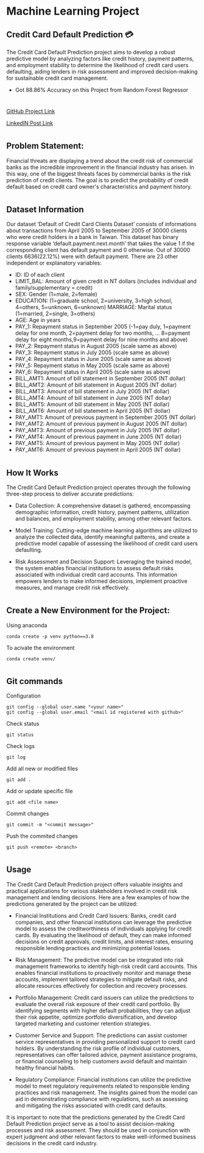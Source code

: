 # Machine Learning Project

## Credit Card Default Prediction 💳
The Credit Card Default Prediction project aims to develop a robust predictive model by analyzing factors like credit history, payment patterns, and employment stability to determine the likelihood of credit card users defaulting, aiding lenders in risk assessment and improved decision-making for sustainable credit card management.
- Got 88.86% Accuracy on this Project from Random Forest Regressor
#

[GitHub Project Link](https://github.com/Siddharth-Singh-Rakwal/Credit-Card-Default-Prediction)

[LinkedIN Post Link](https://www.linkedin.com/posts/siddharth-singh-rakwal-b385a8263_project-algorithms-data-activity-7081225967054000128-uFFb?utm_source=share&utm_medium=member_desktop)

#

## Problem Statement:
Financial threats are displaying a trend about the credit risk of commercial banks as the
incredible improvement in the financial industry has arisen. In this way, one of the
biggest threats faces by commercial banks is the risk prediction of credit clients. The
goal is to predict the probability of credit default based on credit card owner's
characteristics and payment history.

#
## Dataset Information
Our dataset ‘Default of Credit Card Clients Dataset’ consists of informations about transactions from April 2005 to September 2005 of 30000 clients who were credit holders in a bank in Taiwan. This dataset has binary response variable ‘default.payment.next.month’ that takes the value 1 if the corresponding client has default payment and 0 otherwise. Out of 30000 clients 6636(22.12%) were with default payment. There are 23 other independent or explanatory variables:

- ID: ID of each client
- LIMIT_BAL: Amount of given credit in NT dollars (includes individual and family/supplementary = credit)
- SEX: Gender (1=male, 2=female)
- EDUCATION: (1=graduate school, 2=university, 3=high school, 4=others, 5=unknown, 6=unknown) MARRIAGE: Marital status (1=married, 2=single, 3=others)
- AGE: Age in years
- PAY_1: Repayment status in September 2005 (-1=pay duly, 1=payment delay for one month, 2=payment delay for two months, … 8=payment delay for eight months,9=payment delay for nine months and above)
- PAY_2: Repayment status in August 2005 (scale same as above)
- PAY_3: Repayment status in July 2005 (scale same as above)
- PAY_4: Repayment status in June 2005 (scale same as above)
- PAY_5: Repayment status in May 2005 (scale same as above)
- PAY_6: Repayment status in April 2005 (scale same as above)
- BILL_AMT1: Amount of bill statement in September 2005 (NT dollar)
- BILL_AMT2: Amount of bill statement in August 2005 (NT dollar)
- BILL_AMT3: Amount of bill statement in July 2005 (NT dollar)
- BILL_AMT4: Amount of bill statement in June 2005 (NT dollar)
- BILL_AMT5: Amount of bill statement in May 2005 (NT dollar)
- BILL_AMT6: Amount of bill statement in April 2005 (NT dollar)
- PAY_AMT1: Amount of previous payment in September 2005 (NT dollar)
- PAY_AMT2: Amount of previous payment in August 2005 (NT dollar)
- PAY_AMT3: Amount of previous payment in July 2005 (NT dollar)
- PAY_AMT4: Amount of previous payment in June 2005 (NT dollar)
- PAY_AMT5: Amount of previous payment in May 2005 (NT dollar)
- PAY_AMT6: Amount of previous payment in April 2005 (NT dollar)

#

## How It Works
The Credit Card Default Prediction project operates through the following three-step process to deliver accurate predictions:

- Data Collection: A comprehensive dataset is gathered, encompassing demographic information, credit history, payment patterns, utilization and balances, and employment stability, among other relevant factors.

- Model Training: Cutting-edge machine learning algorithms are utilized to analyze the collected data, identify meaningful patterns, and create a predictive model capable of assessing the likelihood of credit card users defaulting.

- Risk Assessment and Decision Support: Leveraging the trained model, the system enables financial institutions to assess default risks associated with individual credit card accounts. This information empowers lenders to make informed decisions, implement proactive measures, and manage credit risk effectively.

#

## Create a New Environment for the Project:

Using anaconda
```
conda create -p venv python==3.8
```
To acivate the environment
```
conda create venv/
```
#

## Git commands

Configuration
```
git config --global user.name "<your name>"
git config --global user.email "<mail id registered with github>"
```
Check status
```
git status
```
Check logs
```
git log
```
Add all new or modified files
```
git add .
```
Add or update specific file
```
git add <file name>
```
Commit changes
```
git commit -m "<commit message>"
```
Push the commited changes
```
git push <remote> <branch>
```
#

## Usage
The Credit Card Default Prediction project offers valuable insights and practical applications for various stakeholders involved in credit risk management and lending decisions. Here are a few examples of how the predictions generated by the project can be utilized:

- Financial Institutions and Credit Card Issuers: Banks, credit card companies, and other financial institutions can leverage the predictive model to assess the creditworthiness of individuals applying for credit cards. By evaluating the likelihood of default, they can make informed decisions on credit approvals, credit limits, and interest rates, ensuring responsible lending practices and minimizing potential losses.

- Risk Management: The predictive model can be integrated into risk management frameworks to identify high-risk credit card accounts. This enables financial institutions to proactively monitor and manage these accounts, implement tailored strategies to mitigate default risks, and allocate resources effectively for collection and recovery processes.

- Portfolio Management: Credit card issuers can utilize the predictions to evaluate the overall risk exposure of their credit card portfolio. By identifying segments with higher default probabilities, they can adjust their risk appetite, optimize portfolio diversification, and develop targeted marketing and customer retention strategies.

- Customer Service and Support: The predictions can assist customer service representatives in providing personalized support to credit card holders. By understanding the risk profile of individual customers, representatives can offer tailored advice, payment assistance programs, or financial counseling to help customers avoid default and maintain healthy financial habits.

- Regulatory Compliance: Financial institutions can utilize the predictive model to meet regulatory requirements related to responsible lending practices and risk management. The insights gained from the model can aid in demonstrating compliance with regulations, such as assessing and mitigating the risks associated with credit card defaults.

It is important to note that the predictions generated by the Credit Card Default Prediction project serve as a tool to assist decision-making processes and risk assessment. They should be used in conjunction with expert judgment and other relevant factors to make well-informed business decisions in the credit card industry.

#
